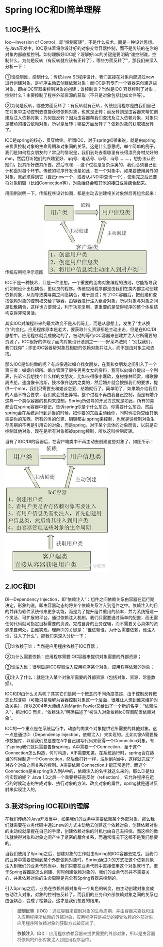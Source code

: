 # Spring IOC和DI简单理解

## 1.IOC是什么

Ioc—Inversion of Control，即“控制反转”，不是什么技术，而是一种设计思想。在Java开发中，IOC意味着将你设计好的对象交给容器控制，而不是传统的在你的对象内部直接控制。如何理解好IOC呢？理解好Ioc的关键是要明确“谁控制谁，控制什么，为何是反转（有反转就应该有正转了），哪些方面反转了”，那我们来深入分析一下：

①谁控制谁，控制什么：传统Java SE程序设计，我们直接在对象内部通过new进行创建对象，是程序主动去创建依赖对象；而IOC是有专门一个容器来创建这些对象，即由IOC容器来控制对象的创建；谁控制谁？当然是IOC 容器控制了对象；控制什么？主要控制了程序外部资源的获取（不只是对象包括比如文件等）。

②为何是反转，哪些方面反转了：有反转就有正转，传统应用程序是由我们自己在对象中主动控制去直接获取依赖对象，也就是正转；而反转则是由容器来帮忙创建及注入依赖对象；为何是反转？因为由容器帮我们查找及注入依赖对象，对象只是被动的接受依赖对象，所以是反转；哪些方面反转了？依赖对象的获取被反转了。

IOC是spring的核心，贯穿始终。所谓IOC，对于spring框架来说，就是由spring来负责控制对象的生命周期和对象间的关系。这是什么意思呢，举个简单的例子，我们是如何找女朋友的？常见的情况是，我们到处去看哪里有长得漂亮身材又好的mm，然后打听她们的兴趣爱好、qq号、电话号、ip号、iq号………，想办法认识她们，投其所好送其所要，然后嘿嘿……这个过程是复杂深奥的，我们必须自己设计和面对每个环节。传统的程序开发也是如此，在一个对象中，如果要使用另外的对象，就必须得到它（自己new一个，或者从JNDI中查询一个），使用完之后还要将对象销毁（比如Connection等），对象始终会和其他的接口或类藕合起来。

用图例说明一下，传统程序设计如图，都是主动去创建相关对象然后再组合起来：

传统应用程序示意图
![ioc_di_01](../img/ioc_di_01.jpg)

IOC不是一种技术，只是一种思想，一个重要的面向对象编程的法则，它能指导我们如何设计出松耦合、更优良的程序。传统应用程序都是由我们在类内部主动创建依赖对象，从而导致类与类之间高耦合，难于测试；有了IOC容器后，把创建和查找依赖对象的控制权交给了容器，由容器进行注入组合对象，所以对象与对象之间是松散耦合，这样也方便测试，利于功能复用，更重要的是使得程序的整个体系结构变得非常灵活。

其实IOC对编程带来的最大改变不是从代码上，而是从思想上，发生了“主从换位”的变化。应用程序原本是老大，要获取什么资源都是主动出击，但是在IOC/DI思想中，应用程序就变成被动的了，被动的等待IOC容器来创建并注入它所需要的资源了。IOC很好的体现了面向对象设计法则之一——好莱坞法则：“别找我们，我们找你”；即由IOC容器帮对象找相应的依赖对象并注入，而不是由对象主动去找。

那么IOC是如何做的呢？有点像通过婚介找女朋友，在我和女朋友之间引入了一个第三者：婚姻介绍所。婚介管理了很多男男女女的资料，我可以向婚介提出一个列表，告诉它我想找个什么样的女朋友，比如长得像李嘉欣，身材像林熙雷，唱歌像周杰伦，速度像卡洛斯，技术像齐达内之类的，然后婚介就会按照我们的要求，提供一个mm，我们只需要去和她谈恋爱、结婚就行了。简单明了，如果婚介给我们的人选不符合要求，我们就会抛出异常。整个过程不再由我自己控制，而是有婚介这样一个类似容器的机构来控制。Spring所倡导的开发方式就是如此，所有的类都会在spring容器中登记，告诉spring你是个什么东西，你需要什么东西，然后spring会在系统运行到适当的时候，把你要的东西主动给你，同时也把你交给其他需要你的东西。所有的类的创建、销毁都由 spring来控制，也就是说控制对象生存周期的不再是引用它的对象，而是spring。对于某个具体的对象而言，以前是它控制其他对象，现在是所有对象都被spring控制，所以这叫控制反转。

当有了IOC/DI的容器后，在客户端类中不再主动去创建这些对象了，如图所示：
![ioc_di_02](../img/ioc_di_02.jpg)

## 2.IOC和DI

DI—Dependency Injection，即“依赖注入”：组件之间依赖关系由容器在运行期决定，形象的说，即由容器动态的将某个依赖关系注入到组件之中。依赖注入的目的并非为软件系统带来更多功能，而是为了提升组件重用的频率，并为系统搭建一个灵活、可扩展的平台。通过依赖注入机制，我们只需要通过简单的配置，而无需任何代码就可指定目标需要的资源，完成自身的业务逻辑，而不需要关心具体的资源来自何处，由谁实现。理解DI的关键是：“谁依赖谁，为什么需要依赖，谁注入谁，注入了什么”，那我们来深入分析一下：

①谁依赖于谁：当然是应用程序依赖于IOC容器；

②为什么需要依赖：应用程序需要IOC容器来提供对象需要的外部资源；

③谁注入谁：很明显是IOC容器注入应用程序某个对象，应用程序依赖的对象；

④注入了什么：就是注入某个对象所需要的外部资源（包括对象、资源、常量数据）。

IOC和DI由什么关系呢？其实它们是同一个概念的不同角度描述，由于控制反转概念比较含糊（可能只是理解为容器控制对象这一个层面，很难让人想到谁来维护对象关系），所以2004年大师级人物Martin Fowler又给出了一个新的名字：“依赖注入”，相对IOC 而言，“依赖注入”明确描述了“被注入对象依赖IoC容器配置依赖对象”。

IOC的一个重点是在系统运行中，动态的向某个对象提供它所需要的其他对象。这一点是通过DI（Dependency Injection，依赖注入）来实现的。比如对象A需要操作数据库，以前我们总是要在A中自己编写代码来获得一个Connection对象，有了spring我们就只需要告诉spring，A中需要一个Connection，至于这个Connection怎么构造，何时构造，A不需要知道。在系统运行时，spring会在适当的时候制造一个Connection，然后像打针一样，注射到A当中，这样就完成了对各个对象之间关系的控制。A需要依赖 Connection才能正常运行，而这个Connection是由spring注入到A中的，依赖注入的名字就这么来的。那么DI是如何实现的呢？ Java 1.3之后一个重要特征是反射（reflection），它允许程序在运行的时候动态的生成对象、执行对象的方法、改变对象的属性，spring就是通过反射来实现注入的。

## 3.我对Spring IOC和DI的理解

在我们传统的Java开发当中，如果我们的业务中需要依赖某个外部对象，那么我们就需要在业务代码中通过new的方式主动地去创建这个依赖对象，创建依赖对象的主动权就掌握在自己的手里，创建依赖对象的时机也由自己去把控。而这样的做法就使得对象和对象之间产生了紧密的耦合关系，而通常情况下这都不是我们想要的。

当我们使用了Spring之后，创建对象的工作就由Spring的IOC容器去完成，当我们的业务中需要使用到某个外部依赖对象时，Spring通过DI的方式把这个依赖对象注入到我们的业务代码当中，我们只要在业务代码中直接使用这个对象就行了。至于Spring容器是怎么创建、何时创建依赖对象的，我们的业务代码并不需要关心，并且依赖对象的生命周期是完全有Spring容器来控制的。

引入Spring之后，业务在依赖外部对象有一个角色的转变，由主动创建对象变成被动注入对象，对象的控制被反转了。而我们的业务和外部依赖对象之间的关系也由强耦合，变成了松耦合，这才是我们想要的结果。

> **控制反转（IOC）**：通过容器来控制对象的生命周期，并由容器来查找和注入应用程序所依赖的外部对象，应用程序只是被动的接受依赖的外部对象，应用程序所依赖对象的获取方式被反转了。
>
> **依赖注入（DI）**：应用程序依赖容器来提供需要的外部对象，所以是由容器将依赖的外部对象注入到应用程序当中。

